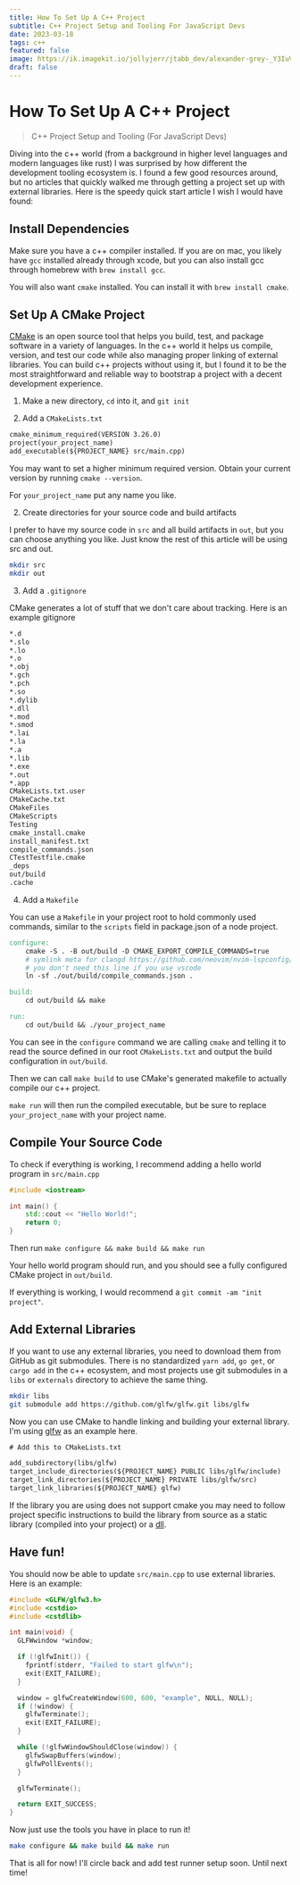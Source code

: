 ```yaml
---
title: How To Set Up A C++ Project
subtitle: C++ Project Setup and Tooling For JavaScript Devs
date: 2023-03-18
tags: c++
featured: false
image: https://ik.imagekit.io/jollyjerr/jtabb_dev/alexander-grey-_Y3IuVbPpmU-unsplash_XPnmG1IB3.jpg?updatedAt=1677382744166&tr=w-1080%2Ch-1080%2Cfo-auto
draft: false
---
```


# How To Set Up A C++ Project

> C++ Project Setup and Tooling (For JavaScript Devs)

Diving into the c++ world (from a background in higher level languages and modern languages like rust) I was surprised by how different the development tooling ecosystem is.
I found a few good resources around, but no articles that quickly walked me through getting a project set up with external libraries. Here is the speedy quick start article I wish I would have found:

## Install Dependencies

Make sure you have a c++ compiler installed. If you are on mac, you likely have `gcc` installed already through xcode, but you can also install gcc through homebrew with `brew install gcc`.

You will also want `cmake` installed. You can install it with `brew install cmake`.

## Set Up A CMake Project

[CMake](https://cmake.org/) is an open source tool that helps you build, test, and package software in a variety of languages. In the c++ world it helps us compile, version, and test
our code while also managing proper linking of external libraries. You can build c++ projects without using it, but I found it to be the most straightforward and reliable way to bootstrap a project
with a decent development experience.

1. Make a new directory, `cd` into it, and `git init`

1. Add a `CMakeLists.txt`

```txt
cmake_minimum_required(VERSION 3.26.0)
project(your_project_name)
add_executable(${PROJECT_NAME} src/main.cpp)
```

You may want to set a higher minimum required version. Obtain your current version by running `cmake --version`.

For `your_project_name` put any name you like.

2. Create directories for your source code and build artifacts

I prefer to have my source code in `src` and all build artifacts in `out`, but you can choose anything you like. Just know the rest of this article will be using src and out.

```sh
mkdir src
mkdir out
```

3. Add a `.gitignore`

CMake generates a lot of stuff that we don't care about tracking. Here is an example gitignore

```txt
*.d
*.slo
*.lo
*.o
*.obj
*.gch
*.pch
*.so
*.dylib
*.dll
*.mod
*.smod
*.lai
*.la
*.a
*.lib
*.exe
*.out
*.app
CMakeLists.txt.user
CMakeCache.txt
CMakeFiles
CMakeScripts
Testing
cmake_install.cmake
install_manifest.txt
compile_commands.json
CTestTestfile.cmake
_deps
out/build
.cache
```

4. Add a `Makefile`

You can use a `Makefile` in your project root to hold commonly used commands, similar to the `scripts` field in package.json of a node project.

```Makefile
configure:
	cmake -S . -B out/build -D CMAKE_EXPORT_COMPILE_COMMANDS=true
	# symlink meta for clangd https://github.com/neovim/nvim-lspconfig/blob/master/doc/server_configurations.md#clangd
    # you don't need this line if you use vscode
	ln -sf ./out/build/compile_commands.json .

build:
	cd out/build && make

run:
	cd out/build && ./your_project_name
```

You can see in the `configure` command we are calling `cmake` and telling it to read the source defined in our root `CMakeLists.txt` and output the build configuration in `out/build`.

Then we can call `make build` to use CMake's generated makefile to actually compile our c++ project.

`make run` will then run the compiled executable, but be sure to replace `your_project_name` with your project name.

## Compile Your Source Code

To check if everything is working, I recommend adding a hello world program in `src/main.cpp`

```cpp
#include <iostream>

int main() {
    std::cout << "Hello World!";
    return 0;
}
```

Then run `make configure && make build && make run`

Your hello world program should run, and you should see a fully configured CMake project in `out/build`.

If everything is working, I would recommend a `git commit -am "init project"`.

## Add External Libraries

If you want to use any external libraries, you need to download them from GitHub as git submodules. There is no standardized `yarn add`, `go get`, or `cargo add` in the c++ ecosystem, and
most projects use git submodules in a `libs` or `externals` directory to achieve the same thing.

```sh
mkdir libs
git submodule add https://github.com/glfw/glfw.git libs/glfw
```

Now you can use CMake to handle linking and building your external library. I'm using [glfw](https://www.glfw.org/) as an example here.

```txt
# Add this to CMakeLists.txt

add_subdirectory(libs/glfw)
target_include_directories(${PROJECT_NAME} PUBLIC libs/glfw/include)
target_link_directories(${PROJECT_NAME} PRIVATE libs/glfw/src)
target_link_libraries(${PROJECT_NAME} glfw)
```

If the library you are using does not support cmake you may need to follow project specific instructions to build the library from source as a static library (compiled into your project) or
a [dll](https://stackoverflow.com/questions/140061/when-to-use-dynamic-vs-static-libraries).

## Have fun!

You should now be able to update `src/main.cpp` to use external libraries. Here is an example:

```cpp
#include <GLFW/glfw3.h>
#include <cstdio>
#include <cstdlib>

int main(void) {
  GLFWwindow *window;

  if (!glfwInit()) {
    fprintf(stderr, "Failed to start glfw\n");
    exit(EXIT_FAILURE);
  }

  window = glfwCreateWindow(600, 600, "example", NULL, NULL);
  if (!window) {
    glfwTerminate();
    exit(EXIT_FAILURE);
  }

  while (!glfwWindowShouldClose(window)) {
    glfwSwapBuffers(window);
    glfwPollEvents();
  }

  glfwTerminate();

  return EXIT_SUCCESS;
}
```

Now just use the tools you have in place to run it!

```sh
make configure && make build && make run
```

That is all for now! I'll circle back and add test runner setup soon. Until next time!
